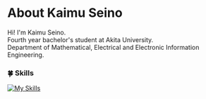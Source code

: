 # About Kaimu Seino
Hi! I'm Kaimu Seino. <br />
Fourth year bachelor's student at Akita University.<br />
Department of Mathematical, Electrical and Electronic Information Engineering.<br />

### 🍀 Skills
[![My Skills](https://skillicons.dev/icons?i=ts,js,html,css,php,python,react,next,git,github,figma&perline=5)](https://skillicons.dev)
